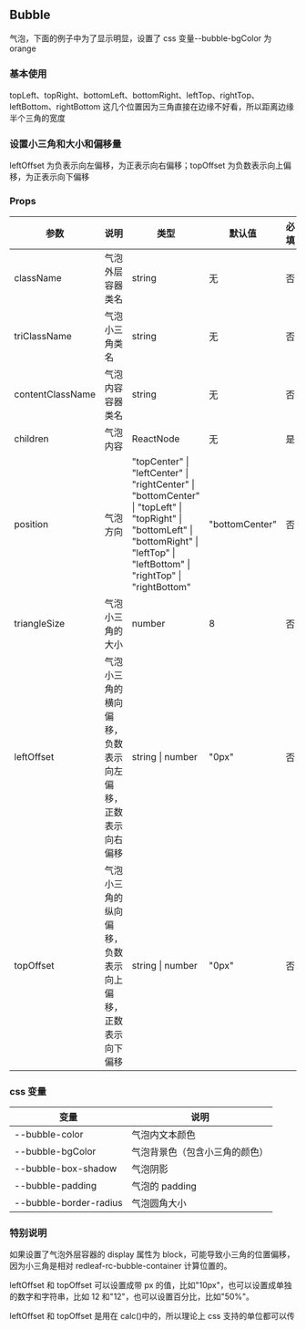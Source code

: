 ## Bubble

气泡，下面的例子中为了显示明显，设置了 css 变量--bubble-bgColor 为 orange

### 基本使用

topLeft、topRight、bottomLeft、bottomRight、leftTop、rightTop、leftBottom、rightBottom 这几个位置因为三角直接在边缘不好看，所以距离边缘半个三角的宽度

<code src="../demo/bubble/bubble1.tsx"></code>

### 设置小三角和大小和偏移量

leftOffset 为负表示向左偏移，为正表示向右偏移；topOffset 为负数表示向上偏移，为正表示向下偏移

<code src="../demo/bubble/bubble2.tsx"></code>

### Props

| 参数             | 说明                                                     | 类型                                                                                                                                                                                   | 默认值         | 必填 |
| ---------------- | -------------------------------------------------------- | -------------------------------------------------------------------------------------------------------------------------------------------------------------------------------------- | -------------- | ---- |
| className        | 气泡外层容器类名                                         | string                                                                                                                                                                                 | 无             | 否   |
| triClassName     | 气泡小三角类名                                           | string                                                                                                                                                                                 | 无             | 否   |
| contentClassName | 气泡内容容器类名                                         | string                                                                                                                                                                                 | 无             | 否   |
| children         | 气泡内容                                                 | ReactNode                                                                                                                                                                              | 无             | 是   |
| position         | 气泡方向                                                 | "topCenter" \| "leftCenter" \| "rightCenter" \| "bottomCenter" \| "topLeft" \| "topRight" \| "bottomLeft" \| "bottomRight" \| "leftTop" \| "leftBottom" \| "rightTop" \| "rightBottom" | "bottomCenter" | 否   |
| triangleSize     | 气泡小三角的大小                                         | number                                                                                                                                                                                 | 8              | 否   |
| leftOffset       | 气泡小三角的横向偏移，负数表示向左偏移，正数表示向右偏移 | string \| number                                                                                                                                                                       | "0px"          | 否   |
| topOffset        | 气泡小三角的纵向偏移，负数表示向上偏移，正数表示向下偏移 | string \| number                                                                                                                                                                       | "0px"          | 否   |

### css 变量

| 变量                   | 说明                           |
| ---------------------- | ------------------------------ |
| --bubble-color         | 气泡内文本颜色                 |
| --bubble-bgColor       | 气泡背景色（包含小三角的颜色） |
| --bubble-box-shadow    | 气泡阴影                       |
| --bubble-padding       | 气泡的 padding                 |
| --bubble-border-radius | 气泡圆角大小                   |

### 特别说明

如果设置了气泡外层容器的 display 属性为 block，可能导致小三角的位置偏移，因为小三角是相对 redleaf-rc-bubble-container 计算位置的。

leftOffset 和 topOffset 可以设置成带 px 的值，比如"10px"，也可以设置成单独的数字和字符串，比如 12 和"12"，也可以设置百分比，比如"50%"。

leftOffset 和 topOffset 是用在 calc()中的，所以理论上 css 支持的单位都可以传
